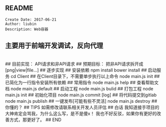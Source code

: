 ## README
    Create Date: 2017-06-21
    Author: liubin
    Description: Web容器

## 主要用于前端开发调试，反向代理
</br>
## 目前实现：
    API请求和非API请求
## 预期目标：
    把非API请求拆开成[png|view|file...]
## 逐步实现
## 安装依赖
    npm install
    bower install
## 启动服务
    cd Client                  ## 在Client目录下，不需要单步执行以上命令
    node main.js init          ## 已简化为一行指令安装所有依赖
## 常用指令
    node main.js help          ## 查看帮助文档
    node main.js default       ## 启动工程
    node main.js bulid         ## 打包工程
    node main.js init          ## 初始化项目
    node main.js commit [log]  ## 将代码提交到gitlab
    node main.js publish       ## 一键发布[可能有些不灵活]
    node main.js destroy       ## 你懂的？
## TIPS
    如需修改请联系相关开发人员评估
## 白话
    我知道接手项目的大神肯定会骂我，为什么这么写，是不是傻x！
    我也不好反驳，如果你有更好的改善方式，那更好了。
## END
